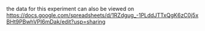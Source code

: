 the data for this experiment can also be viewed on
https://docs.google.com/spreadsheets/d/1RZdgug_-1PLddJTTxQgK6zC0j5xBHt9PBwhVPI6mDak/edit?usp=sharing
